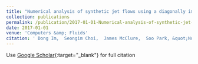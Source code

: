 ```yaml
---
title: "Numerical analysis of synthetic jet flows using a diagonally implicit harmonic balance method with preconditioning"
collection: publications
permalink: /publication/2017-01-01-Numerical-analysis-of-synthetic-jet-flows-using-a-diagonally-implicit-harmonic-balance-method-with-preconditioning
date: 2017-01-01
venue: 'Computers &amp; Fluids'
citation: ' Dong Im,  Seongim Choi,  James McClure,  Soo Park, &quot;Numerical analysis of synthetic jet flows using a diagonally implicit harmonic balance method with preconditioning.&quot; Computers &amp;amp; Fluids, 2017.'
---
```

Use [Google Scholar](https://scholar.google.com/scholar?q=Numerical+analysis+of+synthetic+jet+flows+using+a+diagonally+implicit+harmonic+balance+method+with+preconditioning){:target="_blank"} for full citation